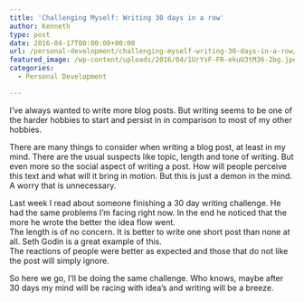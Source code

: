 ```yaml
---
title: 'Challenging Myself: Writing 30 days in a row'
author: Kenneth
type: post
date: 2016-04-17T00:00:00+00:00
url: /personal-development/challenging-myself-writing-30-days-in-a-row/
featured_image: /wp-content/uploads/2016/04/1UrYsF-FR-ekuU3tM36-2bg.jpeg
categories:
  - Personal Development

---
```

<p id="4981" class="graf graf--p graf-after--figure">
  I’ve always wanted to write more blog posts. But writing seems to be one of the harder hobbies to start and persist in in comparison to most of my other hobbies.
</p>

<p id="6eda" class="graf graf--p graf-after--p">
  There are many things to consider when writing a blog post, at least in my mind. There are the usual suspects like topic, length and tone of writing. But even more so the social aspect of writing a post. How will people perceive this text and what will it bring in motion. But this is just a demon in the mind. A worry that is unnecessary.
</p>

<p id="3913" class="graf graf--p graf-after--p">
  Last week I read about someone finishing a 30 day writing challenge. He had the same problems I’m facing right now. In the end he noticed that the more he wrote the better the idea flow went.<br /> The length is of no concern. It is better to write one short post than none at all. Seth Godin is a great example of this.<br /> The reactions of people were better as expected and those that do not like the post will simply ignore.
</p>

<p id="7229" class="graf graf--p graf-after--p graf--trailing">
  So here we go, I’ll be doing the same challenge. Who knows, maybe after 30 days my mind will be racing with idea’s and writing will be a breeze.
</p>